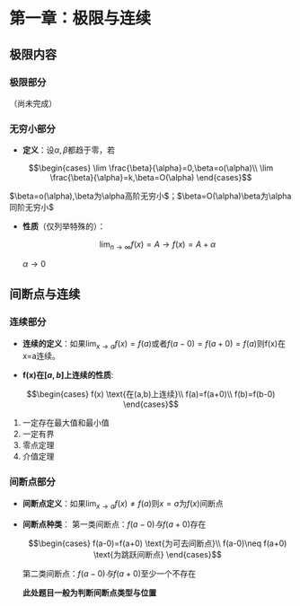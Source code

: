 <head>
  <script src="https://cdn.mathjax.org/mathjax/latest/MathJax.js?config=TeX-AMS-MML_HTMLorMML" type="text/javascript"></script>
  <script type="text/x-mathjax-config">
    MathJax.Hub.Config({
      tex2jax: {
      skipTags: ['script', 'noscript', 'style', 'textarea', 'pre'],
      inlineMath: [['$','$']]
      }
    });
  </script>
</head>

# 第一章：极限与连续

## 极限内容
### 极限部分
（尚未完成）


### 无穷小部分
- **定义**：设$\alpha,\beta$都趋于零，若

$$\begin{cases}
  \lim \frac{\beta}{\alpha}=0,\beta=o(\alpha)\\
  \lim \frac{\beta}{\alpha}=k,\beta=O(\alpha)
\end{cases}$$

$\beta=o(\alpha),\beta为\alpha高阶无穷小$；$\beta=O(\alpha)\beta为\alpha同阶无穷小$

- **性质**（仅列举特殊的）：
  
  $$\lim_{n \to \infty}f(x)=A \rightarrow f(x)=A+\alpha$$

  $\alpha \rightarrow 0$



## 间断点与连续
### 连续部分
- **连续的定义**：如果$\lim_{x \to a}f(x)=f(a)$或者$f(a-0)=f(a+0)=f(a)$则f(x)在x=a连续。

- **f(x)在$[a,b]$上连续的性质**:

$$\begin{cases}
  f(x) \text{在(a,b)上连续}\\
  f(a)=f(a+0)\\
  f(b)=f(b-0)
\end{cases}$$

  1. 一定存在最大值和最小值
  2. 一定有界
  3. 零点定理
  4. 介值定理


### 间断点部分
- **间断点定义**：如果$\lim_{x \to a}f(x)\neq f(a)$则$x=a$为$f(x)$间断点
- **间断点种类**：
    第一类间断点：$f(a-0)与f(a+0)$存在

    $$\begin{cases}
      f(a-0)=f(a+0) \text{为可去间断点}\\
      f(a-0)\neq f(a+0) \text{为跳跃间断点}
    \end{cases}$$

    第二类间断点：$f(a-0)与f(a+0)$至少一个不存在
  
  **此处题目一般为判断间断点类型与位置**